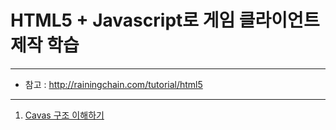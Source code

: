 # HTML5 + Javascript로 게임 클라이언트 제작 학습
---

- 참고 : http://rainingchain.com/tutorial/html5

---

01. [Cavas 구조 이해하기](images/01.jpg)
